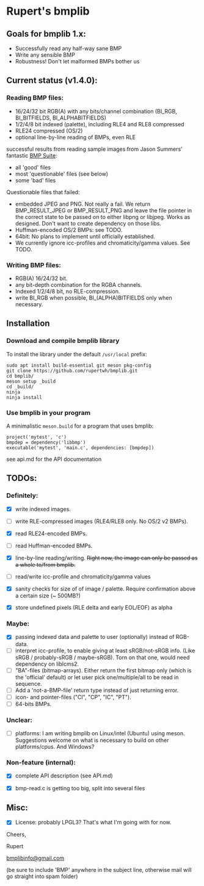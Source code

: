 
# Rupert's bmplib

## Goals for bmplib 1.x:
- Successfully read any half-way sane BMP
- Write any sensible BMP
- Robustness! Don't let malformed BMPs bother us

## Current status (v1.4.0):
### Reading BMP files:
  - 16/24/32 bit RGB(A) with any bits/channel combination (BI_RGB, BI_BITFIELDS, BI_ALPHABITFIELDS)
  - 1/2/4/8 bit indexed (palette), including RLE4 and RLE8 compressed
  - RLE24 compressed (OS/2)
  - optional line-by-line reading of BMPs, even RLE

  successful results from reading sample images from Jason Summers'
  fantastic [BMP Suite](https://entropymine.com/jason/bmpsuite/):
   - all 'good' files
   - most 'questionable' files (see below)
   - some 'bad' files

  Questionable files that failed:
  - embedded JPEG and PNG. Not really a fail. We return BMP_RESULT_JPEG or
    BMP_RESULT_PNG and leave the file pointer in the correct state
    to be passed on to either libpng or libjpeg. Works as designed. Don't
    want to create dependency on those libs.
  - Huffman-encoded OS/2 BMPs: see TODO.
  - 64bit: No plans to implement until officially established.
  - We currently ignore icc-profiles and chromaticity/gamma
    values. See TODO.


### Writing BMP files:
  - RGB(A) 16/24/32 bit.
  - any bit-depth combination for the RGBA channels.
  - Indexed 1/2/4/8 bit, no RLE-compression.
  - write BI_RGB when possible, BI_(ALPHA)BITFIELDS only when
    necessary.


## Installation

### Download and compile bmplib library
To install the library under the default `/usr/local` prefix:
```
sudo apt install build-essential git meson pkg-config
git clone https://github.com/rupertwh/bmplib.git
cd bmplib/
meson setup _build
cd _build/
ninja
ninja install
```

### Use bmplib in your program
A minimalistic `meson.build` for a program that uses bmplib:
```
project('mytest', 'c')
bmpdep = dependency('libbmp')
executable('mytest', 'main.c', dependencies: [bmpdep])
```

see api.md for the API documentation

## TODOs:
### Definitely:
   - [x] write indexed images.
   - [ ] write RLE-compressed images (RLE4/RLE8 only. No OS/2 v2 BMPs).
   - [x] read RLE24-encoded BMPs.
   - [ ] read Huffman-encoded BMPs.
   - [x] line-by-line reading/writing. ~~Right now, the image can only be
     passed as a whole to/from bmplib.~~
   - [ ] read/write icc-profile and chromaticity/gamma values
   - [x] sanity checks for size of of image / palette. Require confirmation
     above a certain size (~ 500MB?)
   - [x] store undefined pixels (RLE delta and early EOL/EOF) as alpha


### Maybe:
   - [x] passing indexed data and palette to user (optionally) instead of RGB-data.
   - [ ] interpret icc-profile, to enable giving at least sRGB/not-sRGB info.
     (Like sRGB / probably-sRGB / maybe-sRGB). Torn on that one, would
     need dependency on liblcms2.
   - [ ] "BA"-files (bitmap-arrays). Either return the first bitmap only
     (which is the 'official' default) or let user pick one/multiple/all
     to be read in sequence.
   - [ ] Add a 'not-a-BMP-file' return type instead of just returning error.
   - [ ] icon- and pointer-files ("CI", "CP", "IC", "PT").
   - [ ] 64-bits BMPs.

### Unclear:
   - [ ] platforms: I am writing bmplib on Linux/intel (Ubuntu) using meson.
     Suggestions welcome on what is necessary to build on other
     platforms/cpus. And Windows?


### Non-feature (internal):
   - [x] complete API description (see API.md)
   - [x] bmp-read.c is getting too big, split into several files




## Misc:
- [x] License: probably LPGL3? That's what I'm going with for now.



Cheers,

Rupert

bmplibinfo@gmail.com

(be sure to include 'BMP' anywhere in the subject line, otherwise mail will
go straight into spam folder)

